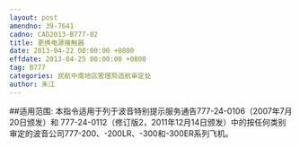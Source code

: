 ```yaml
---
layout: post
amendno: 39-7641
cadno: CAD2013-B777-02
title: 更换电源接触器
date: 2013-04-22 00:00:00 +0800
effdate: 2013-04-25 00:00:00 +0800
tag: B777
categories: 民航中南地区管理局适航审定处
author: 朱江
---
```


##适用范围:
本指令适用于列于波音特别提示服务通告777-24-0106（2007年7月20日颁发）和 777-24-0112（修订版2，2011年12月14日颁发）中的按任何类别审定的波音公司777-200、-200LR、-300和-300ER系列飞机。

